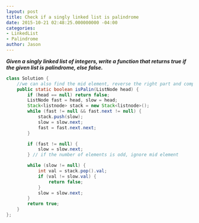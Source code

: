 ```yaml
---
layout: post
title: Check if a singly linked list is palindrome
date: 2015-10-21 02:48:25.000000000 -04:00
categories:
- LinkedList
- Palindrome
author: Jason
---
```

<p><strong><em>Given a singly linked list of integers, write a function that returns true if the given list is palindrome, else false.</em></strong></p>


``` java
class Solution {
    //we can also find the mid element, reverse the right part and compare with left part
    public static boolean isPalin(ListNode head) {
        if (head == null) return false;
        ListNode fast = head, slow = head;
        Stack<listnode> stack = new Stack<listnode>();
        while (fast != null && fast.next != null) {
            stack.push(slow);
            slow = slow.next;
            fast = fast.next.next;
        }

        if (fast != null) {
            slow = slow.next;
        } // if the number of elements is odd, ignore mid element

        while (slow != null) {
            int val = stack.pop().val;
            if (val != slow.val) {
                return false;
            }
            slow = slow.next;
        }
        return true;
    }
};
```
